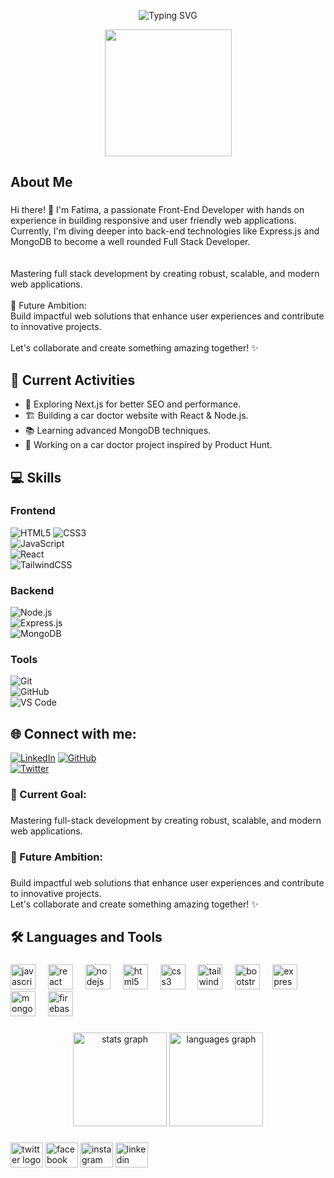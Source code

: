 <p align="center">
  <img src="https://readme-typing-svg.herokuapp.com?font=Arial&weight=900&size=45&duration=4000&pause=500&color=1C2C73&center=true&vCenter=true&width=600&lines=Hey%2C+I'm+Fatima;A+Front-End+Web+Developer" alt="Typing SVG" />
</p>
<div align="center">
  <img height="203" weight="100%" src="https://i.ibb.co.com/FHBdttQ/Screenshot-176.png"  />
</div>

###

<h2 align="left">About Me</h2>

###

<p align="left">Hi there! 👋 I'm Fatima, a passionate Front-End Developer with hands on experience in building responsive and user friendly web applications. Currently, I'm diving deeper into back-end technologies like Express.js and MongoDB to become a well rounded Full Stack Developer.<br><br><br>Mastering full stack development by creating robust, scalable, and modern web applications.<br><br>🚀 Future Ambition:<br>Build impactful web solutions that enhance user experiences and contribute to innovative projects.<br><br>Let's collaborate and create something amazing together! ✨</p>

## 🔭 Current Activities
- 🌟 Exploring Next.js for better SEO and performance.
- 🏗️ Building a car doctor website with React & Node.js.
- 📚 Learning advanced MongoDB techniques.
- 🚀 Working on a car doctor project inspired by Product Hunt.

## 💻 Skills

### Frontend  
![HTML5](https://img.shields.io/badge/HTML5-E34F26?style=flat&logo=html5&logoColor=white) 
![CSS3](https://img.shields.io/badge/CSS3-1572B6?style=flat&logo=css3&logoColor=white)  
![JavaScript](https://img.shields.io/badge/JavaScript-F7DF1E?style=flat&logo=javascript&logoColor=black)  
![React](https://img.shields.io/badge/React-61DAFB?style=flat&logo=react&logoColor=black)  
![TailwindCSS](https://img.shields.io/badge/TailwindCSS-38B2AC?style=flat&logo=tailwind-css&logoColor=white)  

### Backend  
![Node.js](https://img.shields.io/badge/Node.js-43853D?style=flat&logo=node.js&logoColor=white)  
![Express.js](https://img.shields.io/badge/Express.js-000000?style=flat&logo=express&logoColor=white)  
![MongoDB](https://img.shields.io/badge/MongoDB-4EA94B?style=flat&logo=mongodb&logoColor=white)  

### Tools  
![Git](https://img.shields.io/badge/Git-F05032?style=flat&logo=git&logoColor=white)  
![GitHub](https://img.shields.io/badge/GitHub-181717?style=flat&logo=github&logoColor=white)  
![VS Code](https://img.shields.io/badge/VS%20Code-007ACC?style=flat&logo=visual-studio-code&logoColor=white)  

## 🌐 Connect with me:
[![LinkedIn](https://img.shields.io/badge/LinkedIn-0A66C2?style=flat&logo=linkedin&logoColor=white)]([https://linkedin.com/in/your-profile](https://www.linkedin.com/in/fatima-tuz-johora-8740562a0/))  
[![GitHub](https://img.shields.io/badge/GitHub-181717?style=flat&logo=github&logoColor=white)](https://github.com/Johora99)  
[![Twitter](https://img.shields.io/badge/Twitter-1DA1F2?style=flat&logo=twitter&logoColor=white)]([https://twitter.com/your-profile](https://x.com/JohoraTuz99))  

<h3 align="left">🌱 Current Goal:</h3>

###

<p align="left">Mastering full-stack development by creating robust, scalable, and modern web applications.</p>

###

<h3 align="left">🚀 Future Ambition:</h3>

###

<p align="left">Build impactful web solutions that enhance user experiences and contribute to innovative projects.<br>Let's collaborate and create something amazing together! ✨</p>

###

<h2 align="left">🛠️ Languages and Tools</h2>

###

<div align="left">
  <img src="https://cdn.jsdelivr.net/gh/devicons/devicon/icons/javascript/javascript-original.svg" height="40" alt="javascript logo"  />
  <img width="12" />
  <img src="https://cdn.jsdelivr.net/gh/devicons/devicon/icons/react/react-original.svg" height="40" alt="react logo"  />
  <img width="12" />
  <img src="https://cdn.jsdelivr.net/gh/devicons/devicon/icons/nodejs/nodejs-original.svg" height="40" alt="nodejs logo"  />
  <img width="12" />
  <img src="https://cdn.jsdelivr.net/gh/devicons/devicon/icons/html5/html5-original.svg" height="40" alt="html5 logo"  />
  <img width="12" />
  <img src="https://cdn.jsdelivr.net/gh/devicons/devicon/icons/css3/css3-original.svg" height="40" alt="css3 logo"  />
  <img width="12" />
  <img src="https://cdn.jsdelivr.net/gh/devicons/devicon/icons/tailwindcss/tailwindcss-original-wordmark.svg" height="40" alt="tailwindcss logo"  />
  <img width="12" />
  <img src="https://cdn.jsdelivr.net/gh/devicons/devicon/icons/bootstrap/bootstrap-original.svg" height="40" alt="bootstrap logo"  />
  <img width="12" />
  <img src="https://cdn.jsdelivr.net/gh/devicons/devicon/icons/express/express-original.svg" height="40" alt="express logo"  />
  <img width="12" />
  <img src="https://cdn.jsdelivr.net/gh/devicons/devicon/icons/mongodb/mongodb-original.svg" height="40" alt="mongodb logo"  />
  <img width="12" />
  <img src="https://cdn.jsdelivr.net/gh/devicons/devicon/icons/firebase/firebase-plain.svg" height="40" alt="firebase logo"  />
</div>

###

<div align="center">
  <img src="https://github-readme-stats.vercel.app/api?username=Johora99&hide_title=false&hide_rank=false&show_icons=true&include_all_commits=true&count_private=true&disable_animations=false&theme=dracula&locale=en&hide_border=false&order=1" height="150" alt="stats graph"  />
  <img src="https://github-readme-stats.vercel.app/api/top-langs?username=Johora99&locale=en&hide_title=false&layout=compact&card_width=320&langs_count=5&theme=dracula&hide_border=false&order=2" height="150" alt="languages graph"  />
</div>

###

<div align="left">
  <img src="https://raw.githubusercontent.com/maurodesouza/profile-readme-generator/master/src/assets/icons/social/twitter/default.svg" width="52" height="40" alt="twitter logo"  />
  <img src="https://raw.githubusercontent.com/maurodesouza/profile-readme-generator/master/src/assets/icons/social/facebook/default.svg" width="52" height="40" alt="facebook logo"  />
  <img src="https://raw.githubusercontent.com/maurodesouza/profile-readme-generator/master/src/assets/icons/social/instagram/default.svg" width="52" height="40" alt="instagram logo"  />
  <img src="https://raw.githubusercontent.com/maurodesouza/profile-readme-generator/master/src/assets/icons/social/linkedin/default.svg" width="52" height="40" alt="linkedin logo"  />
</div>





